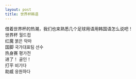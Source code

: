 ```yaml
---
layout: post
title: 世界杯韩语
---
```


<p>借着世界杯的热潮，我们也来熟悉几个足球用语用韩国语怎么说吧！<br />世界杯  월드컵<br />红魔    붉은 악마<br />国脚    국가대표팀 선수<br />热身赛  평가전<br />进了！  골인！<br />打平    비기다<br />助威    응원하다</p>

